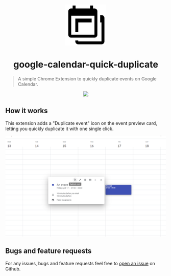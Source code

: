 <p align="center"><img height="128" width="128" src="./assets/icon128.png" alt="google-calendar-quick-duplicate" />
</p>
<h1 align="center">google-calendar-quick-duplicate</h1>

> A simple Chrome Extension to quickly duplicate events on Google Calendar.


<p align="center"><a href="https://chrome.google.com/webstore/detail/google-calendar-quick-dup/belnijodgolpgmpahmdkjbjehbobnfpd?hl=en"><img src="https://developer.chrome.com/webstore/images/ChromeWebStore_BadgeWBorder_v2_206x58.png"></a></p>

## How it works
This extension adds a "Duplicate event" icon on the event preview card, letting you quickly duplicate it with one single click.

<p align="center">
  <img src="./assets/second.png">
</p>

## Bugs and feature requests
For any issues, bugs and feature requests feel free to [open an issue](https://github.com/fabiosangregorio/google-calendar-quick-duplicate/issues) on Github.

